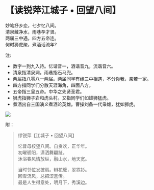 # 【读锐萍江城子 • 回望八间】

妙笔抒乡恋，七夕忆八间。  
清泉藏净水，雨巷孕才贤。  
两届三中遇，四方五帝连。  
何时狮虎聚，煮酒话流年?

注:

- 数字一到九入诗。忆谐音一，酒谐音九，流谐音六。
- 清泉指清泉洞。雨巷指石马兜。
- 两届指八零八一两届。两届同学有缘三中相遇，不分你我，亲若一家。
- 四方指同学们分散天涯海角，四面八方。
- 五帝指三皇五帝。中华之先贤圣君。
- 狮虎指狮子岩和虎头村。又指同学们如雄狮猛虎。
- 煮酒出自三国演义煮酒论英雄。曹操刘备一代枭雄，犹如狮虎。

![](13.png)

附：

> 缪锐萍【江城子 • 回望八间】
>
> 忆昔母校望八间。自贪欢，正华年。  
> 初曜骄阳，潇洒舞翩跹。  
> 沐浴春风情放纵，融山水，地天宽。
>
> 当时邻位发披肩。辫花缠，翠霓衫。  
> 回雪流风，总把涩羞传。  
> 最是人生得意处，明月下，秀溪边。